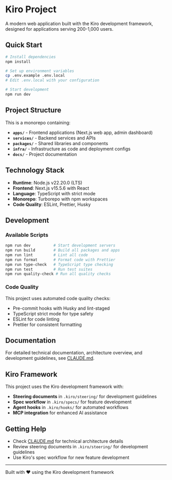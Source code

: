 # Kiro Project

A modern web application built with the Kiro development framework, designed for applications serving 200-1,000 users.

## Quick Start

```bash
# Install dependencies
npm install

# Set up environment variables
cp .env.example .env.local
# Edit .env.local with your configuration

# Start development
npm run dev
```

## Project Structure

This is a monorepo containing:

- **`apps/`** - Frontend applications (Next.js web app, admin dashboard)
- **`services/`** - Backend services and APIs
- **`packages/`** - Shared libraries and components
- **`infra/`** - Infrastructure as code and deployment configs
- **`docs/`** - Project documentation

## Technology Stack

- **Runtime**: Node.js v22.20.0 (LTS)
- **Frontend**: Next.js v15.5.6 with React
- **Language**: TypeScript with strict mode
- **Monorepo**: Turborepo with npm workspaces
- **Code Quality**: ESLint, Prettier, Husky

## Development

### Available Scripts

```bash
npm run dev          # Start development servers
npm run build        # Build all packages and apps
npm run lint         # Lint all code
npm run format       # Format code with Prettier
npm run type-check   # TypeScript type checking
npm run test         # Run test suites
npm run quality-check # Run all quality checks
```

### Code Quality

This project uses automated code quality checks:
- Pre-commit hooks with Husky and lint-staged
- TypeScript strict mode for type safety
- ESLint for code linting
- Prettier for consistent formatting

## Documentation

For detailed technical documentation, architecture overview, and development guidelines, see [CLAUDE.md](./CLAUDE.md).

## Kiro Framework

This project uses the Kiro development framework with:
- **Steering documents** in `.kiro/steering/` for development guidelines
- **Spec workflow** in `.kiro/specs/` for feature development
- **Agent hooks** in `.kiro/hooks/` for automated workflows
- **MCP integration** for enhanced AI assistance

## Getting Help

- Check [CLAUDE.md](./CLAUDE.md) for technical architecture details
- Review steering documents in `.kiro/steering/` for development guidelines
- Use Kiro's spec workflow for new feature development

---

Built with ❤️ using the Kiro development framework